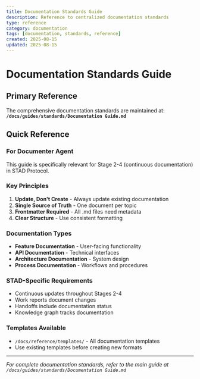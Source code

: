 ```yaml
---
title: Documentation Standards Guide
description: Reference to centralized documentation standards
type: reference
category: documentation
tags: [documentation, standards, reference]
created: 2025-08-15
updated: 2025-08-15
---
```


# Documentation Standards Guide

## Primary Reference

The comprehensive documentation standards are maintained at:
**`/docs/guides/standards/Documentation Guide.md`**

## Quick Reference

### For Documenter Agent
This guide is specifically relevant for Stage 2-4 (continuous documentation) in STAD Protocol.

### Key Principles
1. **Update, Don't Create** - Always update existing documentation
2. **Single Source of Truth** - One document per topic
3. **Frontmatter Required** - All .md files need metadata
4. **Clear Structure** - Use consistent formatting

### Documentation Types
- **Feature Documentation** - User-facing functionality
- **API Documentation** - Technical interfaces
- **Architecture Documentation** - System design
- **Process Documentation** - Workflows and procedures

### STAD-Specific Requirements
- Continuous updates throughout Stages 2-4
- Work reports document changes
- Handoffs include documentation status
- Knowledge graph tracks documentation

### Templates Available
- `/docs/reference/templates/` - All documentation templates
- Use existing templates before creating new formats

---

*For complete documentation standards, refer to the main guide at `/docs/guides/standards/Documentation Guide.md`*